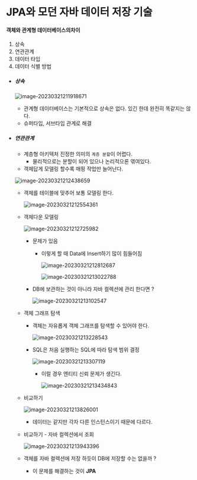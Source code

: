 # JPA와 모던 자바 데이터 저장 기술



#### 객체와 관계형 데이터베이스의차이

1. 상속
2. 연관관계
3. 데이터 타입
4. 데이터 식별 방법

- ##### 상속

  ![image-20230321211918671](C:\Users\sbpar\AppData\Roaming\Typora\typora-user-images\image-20230321211918671.png)

  - 관계형 데이터베이스는 기본적으로 상속은 없다. 있긴 한데 완전히 똑같지는 않다.
  - 슈퍼타입, 서브타입 관계로 해결



- ##### 연관관계

  - 계층형 아키텍처 진정한 의미의 `계층 분할`이 어렵다.
    - 물리적으로는 분할이 되어 있으나 논리적으론 엮여있다.
  - 객체답게 모델링 할수록 매핑 작업만 늘어난다.

  ![image-20230321212438659](C:\Users\sbpar\AppData\Roaming\Typora\typora-user-images\image-20230321212438659.png)

  - 객체를 테이블에 맞추어 보통 모델링 한다.

    ![image-20230321212554361](C:\Users\sbpar\AppData\Roaming\Typora\typora-user-images\image-20230321212554361.png)

  - 객체다운 모델링

    ![image-20230321212725982](C:\Users\sbpar\AppData\Roaming\Typora\typora-user-images\image-20230321212725982.png)

    - 문제가 있음

      - 이렇게 할 때 Data에 Insert하기 많이 힘들어짐

        ![image-20230321212812687](C:\Users\sbpar\AppData\Roaming\Typora\typora-user-images\image-20230321212812687.png)

        ![image-20230321213022788](C:\Users\sbpar\AppData\Roaming\Typora\typora-user-images\image-20230321213022788.png)

    - DB에 보관하는 것이 아니라 자바 컬렉션에 관리 한다면 ?

      ![image-20230321213102547](C:\Users\sbpar\AppData\Roaming\Typora\typora-user-images\image-20230321213102547.png)

  - 객체 그래프 탐색

    - 객체는 자유롭게 객체 그래프를 탐색할 수 있어야 한다.

      ![image-20230321213228543](C:\Users\sbpar\AppData\Roaming\Typora\typora-user-images\image-20230321213228543.png)

    - SQL은 처음 실행하는 SQL에 따라 탐색 범위 결정

      ![image-20230321213307119](C:\Users\sbpar\AppData\Roaming\Typora\typora-user-images\image-20230321213307119.png)

      - 이럴 경우 엔티티 신뢰 문제가 생긴다.

        ![image-20230321213434843](C:\Users\sbpar\AppData\Roaming\Typora\typora-user-images\image-20230321213434843.png)

  - 비교하기

    ![image-20230321213826001](C:\Users\sbpar\AppData\Roaming\Typora\typora-user-images\image-20230321213826001.png)

    - 데이터는 같지만 각자 다른 인스턴스이기 때문에 다르다.

    

  - 비교하기 - 자바 컬렉션에서 조회

    ![image-20230321213943396](C:\Users\sbpar\AppData\Roaming\Typora\typora-user-images\image-20230321213943396.png)

  - 객체를 자바 컬렉션에 저장 하듯이 DB에 저장할 수는 없을까 ?

    - 이 문제를 해결하는 것이 **JPA**